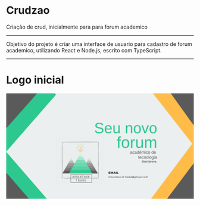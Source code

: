 # Crudzao
Criação de crud, inicialmente para para forum academico

<hr>

Objetivo do projeto é criar uma interface de usuario para cadastro de forum academico, utilizando React e Node.js, escrito com TypeScript. 

<hr>

# Logo inicial

<p align="center">
  <img alt="" title="calc" src="assets/montain.jpg" width="800px" />
</p>
